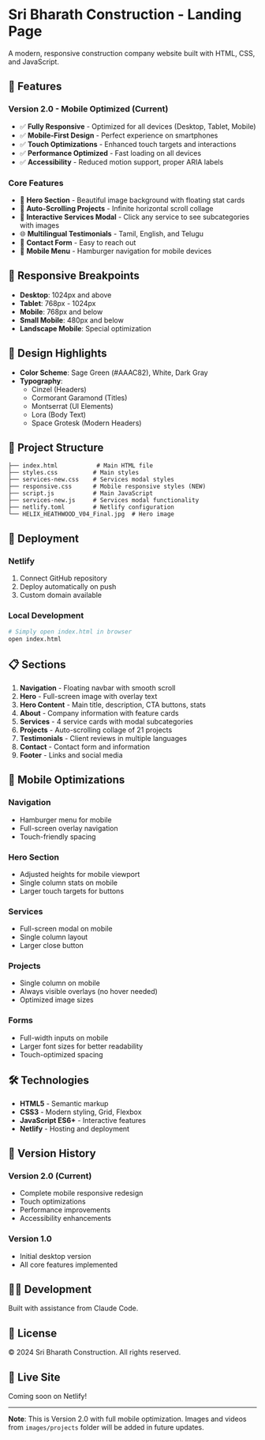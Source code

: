 # Sri Bharath Construction - Landing Page

A modern, responsive construction company website built with HTML, CSS, and JavaScript.

## 🌟 Features

### Version 2.0 - Mobile Optimized (Current)
- ✅ **Fully Responsive** - Optimized for all devices (Desktop, Tablet, Mobile)
- ✅ **Mobile-First Design** - Perfect experience on smartphones
- ✅ **Touch Optimizations** - Enhanced touch targets and interactions
- ✅ **Performance Optimized** - Fast loading on all devices
- ✅ **Accessibility** - Reduced motion support, proper ARIA labels

### Core Features
- 🎯 **Hero Section** - Beautiful image background with floating stat cards
- 🔄 **Auto-Scrolling Projects** - Infinite horizontal scroll collage
- 💼 **Interactive Services Modal** - Click any service to see subcategories with images
- 🌐 **Multilingual Testimonials** - Tamil, English, and Telugu
- 📧 **Contact Form** - Easy to reach out
- 📱 **Mobile Menu** - Hamburger navigation for mobile devices

## 📱 Responsive Breakpoints

- **Desktop**: 1024px and above
- **Tablet**: 768px - 1024px
- **Mobile**: 768px and below
- **Small Mobile**: 480px and below
- **Landscape Mobile**: Special optimization

## 🎨 Design Highlights

- **Color Scheme**: Sage Green (#AAAC82), White, Dark Gray
- **Typography**:
  - Cinzel (Headers)
  - Cormorant Garamond (Titles)
  - Montserrat (UI Elements)
  - Lora (Body Text)
  - Space Grotesk (Modern Headers)

## 📂 Project Structure

```
├── index.html           # Main HTML file
├── styles.css          # Main styles
├── services-new.css    # Services modal styles
├── responsive.css      # Mobile responsive styles (NEW)
├── script.js           # Main JavaScript
├── services-new.js     # Services modal functionality
├── netlify.toml        # Netlify configuration
└── HELIX_HEATHWOOD_V04_Final.jpg  # Hero image
```

## 🚀 Deployment

### Netlify
1. Connect GitHub repository
2. Deploy automatically on push
3. Custom domain available

### Local Development
```bash
# Simply open index.html in browser
open index.html
```

## 📋 Sections

1. **Navigation** - Floating navbar with smooth scroll
2. **Hero** - Full-screen image with overlay text
3. **Hero Content** - Main title, description, CTA buttons, stats
4. **About** - Company information with feature cards
5. **Services** - 4 service cards with modal subcategories
6. **Projects** - Auto-scrolling collage of 21 projects
7. **Testimonials** - Client reviews in multiple languages
8. **Contact** - Contact form and information
9. **Footer** - Links and social media

## 🎯 Mobile Optimizations

### Navigation
- Hamburger menu for mobile
- Full-screen overlay navigation
- Touch-friendly spacing

### Hero Section
- Adjusted heights for mobile viewport
- Single column stats on mobile
- Larger touch targets for buttons

### Services
- Full-screen modal on mobile
- Single column layout
- Larger close button

### Projects
- Single column on mobile
- Always visible overlays (no hover needed)
- Optimized image sizes

### Forms
- Full-width inputs on mobile
- Larger font sizes for better readability
- Touch-optimized spacing

## 🛠️ Technologies

- **HTML5** - Semantic markup
- **CSS3** - Modern styling, Grid, Flexbox
- **JavaScript ES6+** - Interactive features
- **Netlify** - Hosting and deployment

## 📝 Version History

### Version 2.0 (Current)
- Complete mobile responsive redesign
- Touch optimizations
- Performance improvements
- Accessibility enhancements

### Version 1.0
- Initial desktop version
- All core features implemented

## 👨‍💻 Development

Built with assistance from Claude Code.

## 📄 License

© 2024 Sri Bharath Construction. All rights reserved.

## 🔗 Live Site

Coming soon on Netlify!

---

**Note**: This is Version 2.0 with full mobile optimization. Images and videos from `images/projects` folder will be added in future updates.
